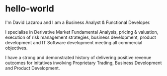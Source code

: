 # hello-world

I'm David Lazarou and I am a Business Analyst & Functional Developer.

I specialise in Derivative Market Fundamental Analysis, pricing & valuation, execution of risk management strategies, business development, product development and IT Software development meeting all commercial objectives.

I have a strong and demonstrated history of delivering positive revenue outcomes for initatives involving Proprietary Trading, Business Development and Product Development.



